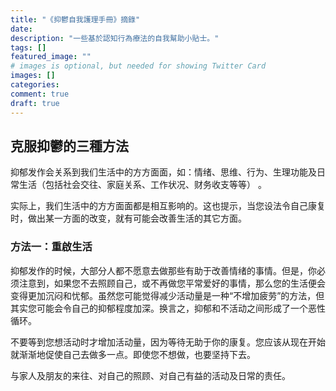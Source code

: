 ```yaml
---
title: "《抑鬱自我護理手冊》摘錄"
date:
description: "一些基於認知行為療法的自我幫助小貼士。"
tags: []
featured_image: ""
# images is optional, but needed for showing Twitter Card
images: []
categories:
comment: true
draft: true
---
```




## 克服抑鬱的三種方法

抑郁发作会关系到我们生活中的方方面面，如：情绪、思维、行为、生理功能及日常生活（包括社会交往、家庭关系、工作状况、财务收支等等） 。

实际上，我们生活中的方方面面都是相互影响的。这也提示，当您设法令自己康复时，做出某一方面的改变，就有可能会改善生活的其它方面。



### 方法一：重啟生活

抑郁发作的时候，大部分人都不愿意去做那些有助于改善情绪的事情。但是，你必须注意到，如果您不去照顾自己，或不再做您平常爱好的事情，那么您的生活便会变得更加沉闷和忧郁。虽然您可能觉得减少活动量是一种“不增加疲劳”的方法，但其实您可能会令自己的抑郁程度加深。换言之，抑郁和不活动之间形成了一个恶性循环。

不要等到您想活动时才增加活动量，因为等待无助于你的康复。您应该从现在开始就渐渐地促使自己去做多一点。即使您不想做，也要坚持下去。

与家人及朋友的来往、对自己的照顾、对自己有益的活动及日常的责任。
